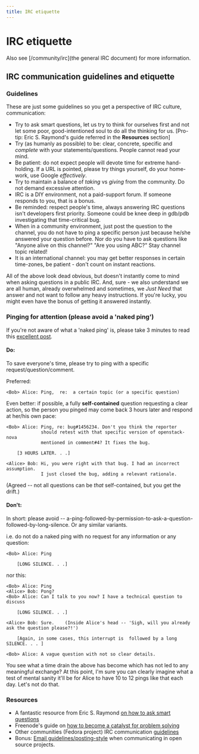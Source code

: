 ```yaml
---
title: IRC etiquette
---
```


# IRC etiquette

Also see [/community/irc](the general IRC document) for more
information.

## IRC communication guidelines and etiquette

### Guidelines

These are just some guidelines so you get a perspective of IRC culture, communication:

*   Try to ask smart questions, let us try to think for ourselves first and not let some poor, good-intentioned soul to do all the thinking for us. [Pro-tip: Eric S. Raymond's guide referred in the **Resources** section]
*   Try (as humanly as possible) to be: clear, concrete, specific and *complete* with your statements/questions. People cannot read your mind.
*   Be patient: do not expect people will devote time for extreme hand-holding. If a URL is pointed, please try things yourself, do your home-work, use Google *effectively*.
*   Try to maintain a balance of *taking* vs *giving* from the community. Do not demand excessive attention.
*   IRC is a DIY environment, not a paid-support forum. If someone responds to you, that is a bonus.
*   Be reminded: respect people's time, always answering IRC questions isn't developers first priority. Someone could be knee deep in gdb/pdb investigating that time-critical bug.
*   When in a community environment, just post the question to the channel, you do not have to ping a specific person just because he/she answered your question before. Nor do you have to ask questions like "Anyone alive on this channel?" "Are you using ABC?" Stay channel topic related!
*   It is an international channel: you may get better responses in certain time-zones, be patient - don't count on instant reactions.

All of the above look dead obvious, but doesn't instantly come to mind when asking questions in a public IRC. And, sure - we also understand we are all human, already overwhelmed and sometimes, we *Just Need* that answer and not want to follow any heavy instructions. If you're lucky, you might even have the bonus of getting it answered instantly.

### Pinging for attention (please avoid a 'naked ping')

If you're not aware of what a 'naked ping' is, please take 3 minutes to read this [excellent post](http://blogs.gnome.org/markmc/2014/02/20/naked-pings/).

#### Do:

To save everyone's time, please try to ping with a specific request/question/comment.

Preferred:

    <Bob> Alice: Ping,  re:  a certain topic (or a specific question)

Even better: if possible, a fully **self-contained** question requesting a clear action, so the person you pinged may come back 3 hours later and respond at her/his own pace:

    <Bob> Alice: Ping, re: bug#1456234. Don't you think the reporter 
                 should retest with that specific version of openstack-nova
                 mentioned in comment#4? It fixes the bug.

        [3 HOURS LATER. . .]

    <Alice> Bob: Hi, you were right with that bug. I had an incorrect assumption. 
                 I just closed the bug, adding a relevant rationale.

(Agreed -- not all questions can be *that* self-contained, but you get the drift.)

#### Don't:

In short: please avoid -- a-ping-followed-by-permission-to-ask-a-question-followed-by-long-silence. Or any similar variants.

i.e. do not do a naked ping with no request for any information or any question:

    <Bob> Alice: Ping

        [LONG SILENCE. . .]

nor this:

    <Bob> Alice: Ping
    <Alice> Bob: Pong?
    <Bob> Alice: Can I talk to you now? I have a technical question to discuss

        [LONG SILENCE. . .]

    <Alice> Bob: Sure.    (Inside Alice's head -- 'Sigh, will you already ask the question please?!')

        [Again, in some cases, this interrupt is  followed by a long SILENCE. . . ]

    <Bob> Alice: A vague question with not so clear details.

You see what a time drain the above has become which has not led to any meaningful exchange? At this point, I'm sure you can clearly imagine what a test of mental sanity it'll be for Alice to have 10 to 12 pings like that each day. Let's not do that.

### Resources

*   A fantastic resource from Eric S. Raymond [on how to ask smart questions](http://www.catb.org/~esr/faqs/smart-questions.html)
*   Freenode's guide on [how to become a catalyst for problem solving](http://freenode.net/catalysts.shtml)
*   Other communities (Fedora project) IRC communication [guidelines](https://fedoraproject.org/wiki/How_to_communicate_using_IRC)
*   Bonus: [Email guidelines/posting-style](https://fedorahosted.org/rhevm-api/wiki/Email_Guidelines) when communicating in open source projects.
